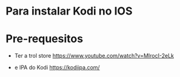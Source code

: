 # Para instalar Kodi no IOS 

# Pre-requesitos 
- Ter a trol store
  https://www.youtube.com/watch?v=MIrocI-2eLk
  
- e IPA do Kodi
  https://kodiipa.com/

